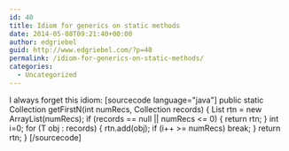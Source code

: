 ```yaml
---
id: 40
title: Idiom for generics on static methods
date: 2014-05-08T09:21:40+00:00
author: edgriebel
guid: http://www.edgriebel.com/?p=40
permalink: /idiom-for-generics-on-static-methods/
categories:
  - Uncategorized
---
```

I always forget this idiom:
[sourcecode language="java"]
    public static <T> Collection<T> getFirstN(int numRecs, Collection<T> records) {
        List<T> rtn = new ArrayList<T>(numRecs);
        if (records == null || numRecs <= 0) {
            return rtn;
        }
        int i=0;
        for (T obj : records) {
            rtn.add(obj);
            if (i++ >= numRecs)
                break;
        }
        return rtn;
    }
[/sourcecode]